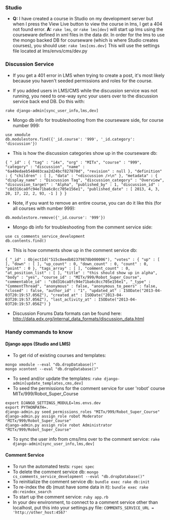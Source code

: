 ### Studio

* **Q:** I have created a course in Studio on my development server but when I press the View Live button to view the course in lms, I get a 404 not found error. **A:** `rake lms`, or `rake lms[dev]` will start up lms using the courseware defined in xml files in the data dir. In order for the lms to use the mongo backed DB for courseware (which is where Studio creates courses), you should use: `rake lms[cms.dev]` This will use the settings file located at lms/envs/cms/dev.py

### Discussion Service

* If you get a 401 error in LMS when trying to create a post, it's most likely because you haven't seeded permissions and roles for the course.

* If you added users in LMS/CMS while the discussion service was not running, you need to one-way sync your users over to the discussion service back end DB. Do this with:
```
rake django-admin[sync_user_info,lms,dev]
```

* Mongo db info for troubleshooting from the courseware side, for course number 999:
```
use xmodule
db.modulestore.find({'_id.course': '999', '_id.category': 'discussion'})
```
* This is how the discussion categories show up in the courseware db:
```
{ "_id" : { "tag" : "i4x", "org" : "MITx", "course" : "999", "category" : "discussion", "name" : "6a40edaeb548403caa2d24bcf827870d", "revision" : null }, "definition" : { "children" : [ ], "data" : "<discussion />\n" }, "metadata" : { "display_name" : "Discussion Tag", "discussion_category" : "Overview", "discussion_target" : "Alpha", "published_by" : 1, "discussion_id" : "c8d316ca8fc94e71ba6c8cc705e156e1", "published_date" : [ 2013, 4, 3, 20, 17, 22, 2, 93, -1 ] } }
```
* Note, if you want to remove an entire course, you can do it like this (for all courses with number 999):
```
db.modulestore.remove({'_id.course': '999'})
```
* Mongo db info for troubleshooting from the comment service side:
```
use cs_comments_service_development
db.contents.find()
```
* This is how comments show up in the comment service db:
```
{ "_id" : ObjectId("515c8eedb02379878b000006"), "votes" : { "up" : [ ], "down" : [ ], "up_count" : 0, "down_count" : 0, "count" : 0, "point" : 0 }, "tags_array" : [ ], "comment_count" : 0, "at_position_list" : [ ], "title" : "this should show up in alpha", "body" : "yes", "course_id" : "MITx/999/Robot_Super_Course", "commentable_id" : "c8d316ca8fc94e71ba6c8cc705e156e1", "_type" : "CommentThread", "anonymous" : false, "anonymous_to_peers" : false, "closed" : false, "author_id" : "1", "updated_at" : ISODate("2013-04-03T20:19:57.056Z"), "created_at" : ISODate("2013-04-03T20:19:57.056Z"), "last_activity_at" : ISODate("2013-04-03T20:19:57.056Z") }
```
* Discussion Forums Data formats can be found here: http://data.edx.org/internal_data_formats/discussion_data.html

### Handy commands to know
#### Django apps (Studio and LMS)
* To get rid of existing courses and templates:
```
mongo xmodule --eval "db.dropDatabase()"
mongo xcontent --eval "db.dropDatabase()"
```
* To seed and/or update the templates:
`rake django-admin[update_templates,cms,dev]`
* To seed the permissions for the comment service for user 'robot' course MITx/999/Robot_Super_Course
```
export DJANGO_SETTINGS_MODULE=lms.envs.dev
export PYTHONPATH=.
django-admin.py seed_permissions_roles "MITx/999/Robot_Super_Course"
django-admin.py assign_role robot Moderator "MITx/999/Robot_Super_Course"
django-admin.py assign_role robot Administrator "MITx/999/Robot_Super_Course"
```
* To sync the user info from cms/lms over to the comment service:
`rake django-admin[sync_user_info,lms,dev]`

#### Comment Service
* To run the automated tests:
`rspec spec`
* To delete the comment service db:
`mongo cs_comments_service_development --eval "db.dropDatabase()"`
* To reinitialize the comment service db:
`bundle exec rake db:init`
* To re-index the db (must have some data in it):
`bundle exec rake db:reindex_search`
* To start up the comment service:
`ruby app.rb`
* In your dev environment, to connect to a comment service other than localhost, put this into your settings.py file:
`COMMENTS_SERVICE_URL = 'http://other_host:4567'`